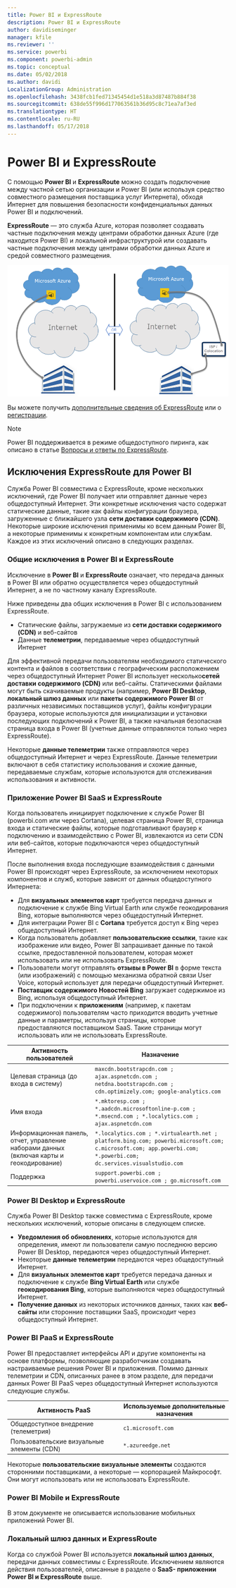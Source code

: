 ```yaml
---
title: Power BI и ExpressRoute
description: Power BI и ExpressRoute
author: davidiseminger
manager: kfile
ms.reviewer: ''
ms.service: powerbi
ms.component: powerbi-admin
ms.topic: conceptual
ms.date: 05/02/2018
ms.author: davidi
LocalizationGroup: Administration
ms.openlocfilehash: 3438fcb1fed71345454d1e518a3d87487b884f38
ms.sourcegitcommit: 638de55f996d177063561b36d95c8c71ea7af3ed
ms.translationtype: HT
ms.contentlocale: ru-RU
ms.lasthandoff: 05/17/2018
---
```

# <a name="power-bi-and-expressroute"></a>Power BI и ExpressRoute
С помощью **Power BI** и **ExpressRoute** можно создать подключение между частной сетью организации и Power BI (или используя средство совместного размещения поставщика услуг Интернета), обходя Интернет для повышения безопасности конфиденциальных данных Power BI и подключений.

**ExpressRoute** — это служба Azure, которая позволяет создавать частные подключения между центрами обработки данных Azure (где находится Power BI) и локальной инфраструктурой или создавать частные подключения между центрами обработки данных Azure и средой совместного размещения.

![](media/service-admin-power-bi-expressroute/pbi_expressroute_1.png)

Вы можете получить [дополнительные сведения об ExpressRoute](https://azure.microsoft.com/services/expressroute/) или о [регистрации](https://azure.microsoft.com/pricing/details/expressroute/).

> [!NOTE]
> Power BI поддерживается в режиме общедоступного пиринга, как описано в статье [Вопросы и ответы по ExpressRoute](https://docs.microsoft.com/azure/expressroute/expressroute-faqs).
> 
> 

## <a name="power-bi-expressroute-exceptions"></a>Исключения ExpressRoute для Power BI
Служба Power BI совместима с ExpressRoute, кроме нескольких исключений, где Power BI получает или отправляет данные через общедоступный Интернет. Эти конкретные исключения часто содержат статические данные, такие как файлы конфигурации браузера, загруженные с ближайшего узла **сети доставки содержимого (CDN)**. Некоторые широкие исключения применимы ко всем данным Power BI, а некоторые применимы к конкретным компонентам или службам. Каждое из этих исключений описано в следующих разделах.

### <a name="overall-exceptions-to-power-bi-and-expressroute"></a>Общие исключения в Power BI и ExpressRoute
Исключение в **Power BI** и **ExpressRoute** означает, что передача данных в Power BI или обратно осуществляется через общедоступный Интернет, а не по частному каналу ExpressRoute.

Ниже приведены два общих исключения в Power BI с использованием ExpressRoute.

* Статические файлы, загружаемые из **сети доставки содержимого (CDN)** и веб-сайтов
* Данные **телеметрии**, передаваемые через общедоступный Интернет

Для эффективной передачи пользователям необходимого статического контента и файлов в соответствии с географическим расположением через общедоступный Интернет Power BI использует несколько**сетей доставки содержимого (CDN)** или веб-сайты. Статическими файлами могут быть скачиваемые продукты (например, **Power BI Desktop**, **локальный шлюз данных** или **пакеты содержимого Power BI** от различных независимых поставщиков услуг), файлы конфигурации браузера, которые используются для инициализации и установки последующих подключений к Power BI, а также начальная безопасная страница входа в Power BI (учетные данные отправляются только через ExpressRoute).   

Некоторые **данные телеметрии** также отправляются через общедоступный Интернет и через ExpressRoute. Данные телеметрии включают в себя статистику использования и схожие данные, передаваемые службам, которые используются для отслеживания использования и активности.

### <a name="power-bi-saas-application-and-expressroute"></a>Приложение Power BI SaaS и ExpressRoute
Когда пользователь инициирует подключение к службе Power BI (powerbi.com или через Cortana), целевая страница Power BI, страница входа и статические файлы, которые подготавливают браузер к подключению и взаимодействию с Power BI, извлекаются из сети CDN или веб-сайтов, которые подключаются через общедоступный Интернет.

После выполнения входа последующие взаимодействия с данными Power BI происходят через ExpressRoute, за исключением некоторых компонентов и служб, которые зависят от данных общедоступного Интернета:

* Для **визуальных элементов карт** требуется передача данных и подключение к службе Bing Virtual Earth или службе геокодирования Bing, которые выполняются через общедоступный Интернет.
* Для интеграции Power BI с **Cortana** требуется доступ к Bing через общедоступный Интернет.
* Когда пользователь добавляет **пользовательские ссылки**, такие как изображение или видео, Power BI запрашивает данные по такой ссылке, предоставленной пользователем, которая может использовать или не использовать ExpressRoute.
* Пользователи могут отправлять **отзывы в Power BI** в форме текста (или изображений) с помощью механизма обратной связи User Voice, который использует для передачи общедоступный Интернет.
* **Поставщик содержимого Новостей Bing** загружает содержимое из Bing, используя общедоступный Интернет.
* При подключении к **приложениям** (например, к пакетам содержимого) пользователям часто приходится вводить учетные данные и параметры, используя страницы, которые предоставляются поставщиком SaaS. Такие страницы могут использовать или не использовать ExpressRoute.

| Активность пользователей | Назначение |
| --- | --- |
| Целевая страница (до входа в систему) |`maxcdn.bootstrapcdn.com ; ajax.aspnetcdn.com ; netdna.bootstrapcdn.com ; cdn.optimizely.com; google-analytics.com ` |
| Имя входа |`*.mktoresp.com ; *.aadcdn.microsoftonline-p.com ; *.msecnd.com ; *.localytics.com ; ajax.aspnetcdn.com` |
| Информационная панель, отчет, управление наборами данных (включая карты и геокодирование) |`*.localytics.com ; *.virtualearth.net ; platform.bing.com; powerbi.microsoft.com; c.microsoft.com; app.powerbi.com; *.powerbi.com; dc.services.visualstudio.com ` |
| Поддержка |`support.powerbi.com ; powerbi.uservoice.com ; go.microsoft.com ` |

### <a name="power-bi-desktop-and-expressroute"></a>Power BI Desktop и ExpressRoute
Служба Power BI Desktop также совместима с ExpressRoute, кроме нескольких исключений, которые описаны в следующем списке.

* **Уведомления об обновлениях**, которые используются для определения, имеют ли пользователи самую последнюю версию Power BI Desktop, передаются через общедоступный Интернет.
* Некоторые **данные телеметрии** передаются через общедоступный Интернет.
* Для **визуальных элементов карт** требуется передача данных и подключение к службе **Bing Virtual Earth** или службе **геокодирования Bing**, которые выполняются через общедоступный Интернет.
* **Получение данных** из некоторых источников данных, таких как **веб-сайты** или сторонние поставщики SaaS, происходит через общедоступный Интернет.

### <a name="power-bi-paas-and-expressroute"></a>Power BI PaaS и ExpressRoute
Power BI предоставляет интерфейсы API и другие компоненты на основе платформы, позволяющие разработчикам создавать настраиваемые решения Power BI и приложения. Помимо данных телеметрии и CDN, описанных ранее в этом разделе, для передачи данных Power BI PaaS через общедоступный Интернет используются следующие службы.

| Активность PaaS | Используемые дополнительные назначения |
| --- | --- |
| Общедоступное внедрение (телеметрия) |`c1.microsoft.com` |
| Пользовательские визуальные элементы (CDN) |`*.azureedge.net` |

Некоторые **пользовательские визуальные элементы** создаются сторонними поставщиками, а некоторые — корпорацией Майкрософт. Они могут использовать или не использовать ExpressRoute.

### <a name="power-bi-mobile-and-expressroute"></a>Power BI Mobile и ExpressRoute
В этом документе не описывается использование мобильных приложений Power BI.  

### <a name="on-premises-data-gateway-and-expressroute"></a>Локальный шлюз данных и ExpressRoute
Когда со службой Power BI используется **локальный шлюз данных**, передачи данных совместимы с ExpressRoute. Исключением являются действия пользователей, описанные в разделе о **SaaS- приложении Power BI и ExpressRoute** выше.  

